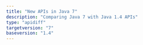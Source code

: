 ```yaml
---
title: "New APIs in Java 7"
description: "Comparing Java 7 with Java 1.4 APIs"
type: "apidiff"
targetversion: "7"
baseversion: "1.4"
---
```

